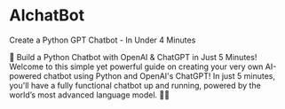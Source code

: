 # AIchatBot
Create a Python GPT Chatbot - In Under 4 Minutes

🚀 Build a Python Chatbot with OpenAI & ChatGPT in Just 5 Minutes!
Welcome to this simple yet powerful guide on creating your very own AI-powered chatbot using Python and OpenAI's ChatGPT! In just 5 minutes, you'll have a fully functional chatbot up and running, powered by the world’s most advanced language model. 🤖💬
